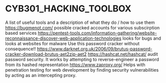 # CYB301_HACKING_TOOLBOX
A list of useful tools and a description of what they do / how to use them
https://bugmenot.com/ possible cracked accounts for various subscirption based services
https://pentest-tools.com/information-gathering/website-reconnaissance-discover-web-application-technologies looks for bugs and looks at websites for malware 
Use this password cracker without consequence!! https://www.darknet.org.uk/2006/09/brutus-password-cracker-download-brutus-aet2zip-aet2
https://hashcat.net/hashcat/  audit password security. It works by attempting to reverse-engineer a password from its hashed representation
https://www.zaproxy.org/ Helps with penetration testing for web development by finding security vulnerabilities by acting as an intercepting proxy.

